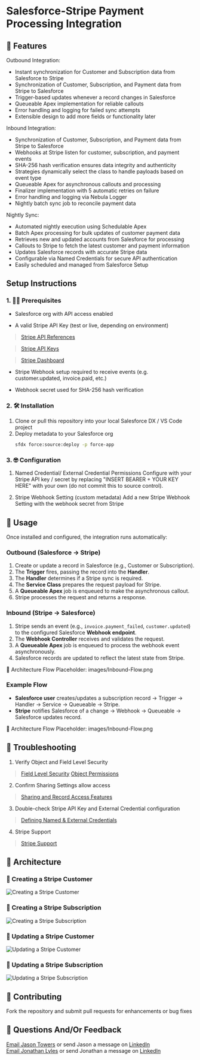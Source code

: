# Salesforce-Stripe Payment Processing Integration
## 🚀 Features
Outbound Integration:

- Instant synchronization for Customer and Subscription data from Salesforce to Stripe
- Synchronization of Customer, Subscription, and Payment data from Stripe to Salesforce
- Trigger-based updates whenever a record changes in Salesforce  
- Queueable Apex implementation for reliable callouts  
- Error handling and logging for failed sync attempts  
- Extensible design to add more fields or functionality later

Inbound Integration: 

- Synchronization of Customer, Subscription, and Payment data from Stripe to Salesforce
- Webhooks at Stripe listen for customer, subscription, and payment events
- SHA-256 hash verification ensures data integrity and authenticity
- Strategies dynamically select the class to handle payloads based on event type
- Queueable Apex for asynchronous callouts and processing  
- Finalizer implementation with 5 automatic retries on failure  
- Error handling and logging via Nebula Logger 
- Nightly batch sync job to reconcile payment data

Nightly Sync:

- Automated nightly execution using Schedulable Apex
- Batch Apex processing for bulk updates of customer payment data
- Retrieves new and updated accounts from Salesforce for processing
- Callouts to Stripe to fetch the latest customer and payment information
- Updates Salesforce records with accurate Stripe data
- Configurable via Named Credentials for secure API authentication
- Easily scheduled and managed from Salesforce Setup 

## Setup Instructions

### 1. 🏋️‍♀️ Prerequisites
- Salesforce org with API access enabled

- A valid Stripe API Key (test or live, depending on environment)

>[Stripe API References](https://docs.stripe.com/api)

>[Stripe API Keys](https://docs.stripe.com/keys)

>[Stripe Dashboard](https://dashboard.stripe.com/test/dashboard)

- Stripe Webhook setup required to receive events (e.g. customer.updated, invoice.paid, etc.)

- Webhook secret used for SHA-256 hash verification


### 2. 🛠️ Installation
   1. Clone or pull this repository into your local Salesforce DX / VS Code project  
   2. Deploy metadata to your Salesforce org  
      ```sh
      sfdx force:source:deploy -p force-app

### 3. 🤓 Configuration
   1. Named Credential/ External Credential Permissions
   Configure with your Stripe API key / secret by replacing "INSERT BEARER + YOUR KEY HERE" with your own (do not commit this to source control).

   2. Stripe Webhook Setting (custom metadata)
   Add a new Stripe Webhook Setting with the webhook secret from Stripe

## 🐎 Usage

Once installed and configured, the integration runs automatically:

### Outbound (Salesforce → Stripe)
1. Create or update a record in Salesforce (e.g., Customer or Subscription).
2. The **Trigger** fires, passing the record into the **Handler**.
3. The **Handler** determines if a Stripe sync is required.
4. The **Service Class** prepares the request payload for Stripe.
5. A **Queueable Apex** job is enqueued to make the asynchronous callout.
6. Stripe processes the request and returns a response.

### Inbound (Stripe → Salesforce)
1. Stripe sends an event (e.g., `invoice.payment_failed`, `customer.updated`) to the configured Salesforce **Webhook endpoint**.
2. The **Webhook Controller** receives and validates the request.
3. A **Queueable Apex** job is enqueued to process the webhook event asynchronously.
4. Salesforce records are updated to reflect the latest state from Stripe.

📌 Architecture Flow Placeholder: images/Inbound-Flow.png

### Example Flow
- **Salesforce user** creates/updates a subscription record → Trigger → Handler → Service → Queueable → Stripe.  
- **Stripe** notifies Salesforce of a change → Webhook → Queueable → Salesforce updates record.

📌 Architecture Flow Placeholder: images/Inbound-Flow.png

## 🥴 Troubleshooting

   1. Verify Object and Field Level Security
>[Field Level Security](https://help.salesforce.com/s/articleView?id=platform.users_profiles_field_perms.htm&type=5)
>[Object Permissions](https://developer.salesforce.com/docs/atlas.en-us.securityImplGuide.meta/securityImplGuide/users_profiles_object_perms.htm)

   2. Confirm Sharing Settings allow access
>[Sharing and Record Access Features](https://help.salesforce.com/s/articleView?id=platform.managing_the_sharing_model.htm&type=5)

   3. Double-check Stripe API Key and External Credential configuration
>[Defining Named & External Credentials](https://help.salesforce.com/s/articleView?id=platform.external_services_define_named_credential.htm&type=5)

   4. Stripe Support
>[Stripe Support](https://support.stripe.com/)


## 🌭 Architecture

### 🔹 Creating a Stripe Customer
![Creating a Stripe Customer](images/Stripe%20Create%20Customer.drawio.png)


### 🔹 Creating a Stripe Subscription
![Creating a Stripe Subscription](images/Stripe%20Create%20Subscription.drawio.png)


### 🔹 Updating a Stripe Customer
![Updating a Stripe Customer](images/Stripe%20Update%20Customer.drawio.png)


### 🔹 Updating a Stripe Subscription
![Updating a Stripe Subscription](images/Stripe%20Update%20Subscription.drawio.png)



## 💞 Contributing

   Fork the repository and submit pull requests for enhancements or bug fixes

   ## 📨 Questions And/Or Feedback

   [Email Jason Towers](mailto:jasonmtowers@gmail.com) or send Jason a message on [LinkedIn](www.linkedin.com/in/jasonmtowers)<br>
   [Email Jonathan Lyles](jonathan.lyles.linkedin@gmail.com) or send Jonathan a message on [LinkedIn](https://www.linkedin.com/in/jonlyles/)


